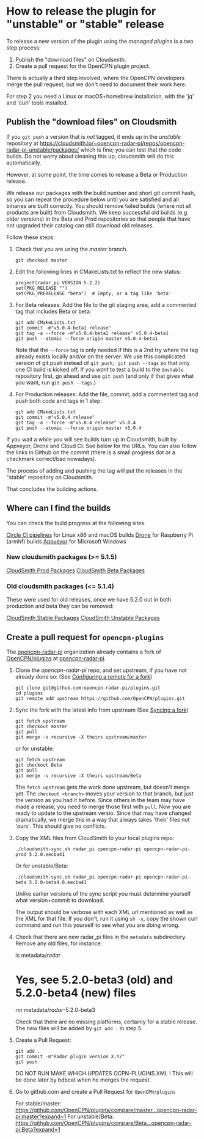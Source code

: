 How to release the plugin for "unstable" or "stable" release
============================================================

To release a new version of the plugin using the _managed plugins_ is a two step
process:

1. Publish the "download files" on Cloudsmith.
2. Create a pull request for the OpenCPN plugin project.

There is actually a third step involved, where the OpenCPN developers merge the pull request,
but we don't need to document their work here.

For step 2 you need a Linux or macOS+homebrew installation, with the 'jq' and 'curl' tools installed.

## Publish the "download files" on Cloudsmith

If you `git push` a version that is _not_ tagged, it ends up in the _unstable_ repository at
https://cloudsmith.io/~opencpn-radar-pi/repos/opencpn-radar-pi-unstable/packages/
which is fine; you can test that the code builds. Do not worry about cleaning this up; cloudsmith will do this
automatically.

However, at some point, the time comes to release a Beta or Production release.

We release our packages with the build number and short git commit hash, so you can repeat the procedure below
until you are satisfied and all binaries are built correctly. You should remove failed builds (where not all
products are built) from Cloudsmith. We keep successful old builds (e.g. older versions) in the Beta and Prod
repositories so that people that have not upgraded their catalog can still download old releases.

Follow these steps:

1. Check that you are using the _master_ branch.
    ```
    git checkout master
    ```

2. Edit the following lines in CMakeLists.txt to reflect the new status:
    ```
    project(radar_pi VERSION 5.2.2)
    set(PKG_RELEASE "")
    set(PKG_PRERELEASE "beta")  # Empty, or a tag like 'beta'
    ```

3. For Beta releases: Add the file to the git staging area, add a commented tag that includes Beta or beta:

    ```
    git add CMakeLists.txt
    git commit -m"v5.0.4-beta1 release"
    git tag -a --force -m"v5.0.4-beta1 release" v5.0.4-beta1
    git push --atomic --force origin master v5.0.4-beta1
    ```
  
   Note that the `--force` tag is only needed if this is a 2nd try where the tag already exists locally
   and/or on the server.
   We use this complicated version of git push instead of `git push; git push --tags` so that only
   one CI build is kicked off. If you _want_ to test a build to the `Unstable` repository first,
   go ahead and use `git push` (and only if that gives what you want, run `git push --tags`.)

4. For Production releases: Add the file, commit, add a commented tag and push both code and tags in 1 step:
    ```
    git add CMakeLists.txt
    git commit -m"v5.0.4 release"
    git tag -a --force -m"v5.0.4 release" v5.0.4
    git push --atomic --force origin master v5.0.4
    ```

If you wait a while you will see builds turn up in Cloudsmith, built by Appveyor, Drone and Cloud CI. 
See below for the URLs. You can also follow the links in Github on the commit (there is a small progress
dot or a checkmark correct/bad nowadays).

The process of adding and pushing the tag will put the releases in the "stable" repository on Cloudsmith.

That concludes the building actions.

## Where can I find the builds

You can check the build progress at the following sites.

[Circle CI pipelines](https://app.circleci.com/github/opencpn-radar-pi/radar_pi/pipelines) for Linux x86 and macOS builds
[Drone](https://cloud.drone.io/opencpn-radar-pi/radar_pi) for Raspberry Pi (armhf) builds
[Appveyor](https://ci.appveyor.com/project/keesverruijt/radar-pi) for Microsoft Windows

### New cloudsmith packages (>= 5.1.5)

[CloudSmith Prod Packages](https://cloudsmith.io/~opencpn-radar-pi/repos/opencpn-radar-pi-prod/packages/)
[CloudSmith Beta Packages](https://cloudsmith.io/~opencpn-radar-pi/repos/opencpn-radar-pi-beta/packages/)

### Old cloudsmith packages (<= 5.1.4)

These were used for old releases, once we have 5.2.0 out in both production and beta they can be removed:

[CloudSmith Stable Packages](https://cloudsmith.io/~kees-verruijt/repos/ocpn-plugins-stable/packages/)
[CloudSmith Unstable Packages](https://cloudsmith.io/~kees-verruijt/repos/ocpn-plugins-unstable/packages/)

## Create a pull request for `opencpn-plugins`

The [opencpn-radar-pi](https://github.com/opencpn-radar-pi) organization already contains a fork 
of [OpenCPN/plugins](https://github.com/OpenCPN/plugins) at
[opencpn-radar-pi](https://github.com/opencpn-radar-pi/plugins).

1. Clone the _opencpn-radar-pi_ repo, and set upstream, if you have not already done so:
   (See [Configuring a remote for a fork](https://help.github.com/en/github/collaborating-with-issues-and-pull-requests/configuring-a-remote-for-a-fork))
    ```
    git clone git@github.com:opencpn-radar-pi/plugins.git
    cd plugins
    git remote add upstream https://github.com/OpenCPN/plugins.git
    ```

2. Sync the fork with the latest info from upstream 
   (See [Syncing a fork](https://help.github.com/en/github/collaborating-with-issues-and-pull-requests/syncing-a-fork))
    ```
    git fetch upstream
    git checkout master
    git pull
    git merge -s recursive -X theirs upstream/master
    ```
   or for unstable:
    ```
    git fetch upstream
    git checkout Beta
    git pull
    git merge -s recursive -X theirs upstream/Beta
    ```

    The `fetch upstream` gets the work done upstream, but doesn't merge yet. The `checkout <branch>` moves
    your version to that branch, but just the version as you had it before. Since others in the team may have
    made a release, you need to merge those first with `pull`. Now you are ready to update to the upstream
    versio. Since that may have changed dramatically, we merge this in a way that always takes 'their' files
    not 'ours'. This should give no conflicts.

3. Copy the XML files from CloudSmith to your local plugins repo:
    ```
    ./cloudsmith-sync.sh radar_pi opencpn-radar-pi opencpn-radar-pi-prod 5.2.0.eecba41
    ```
   Or for unstable/Beta:
    ```
    ./cloudsmith-sync.sh radar_pi opencpn-radar-pi opencpn-radar-pi-beta 5.2.0-beta4.0.eecba41

    ```

   Unlike earlier versions of the sync script you must determine yourself what version+commit
   to download.

   The output should be verbose with each XML url mentioned as well as the XML for that file.
   If you don't, run it using `sh -x`, copy the shown curl command and run this yourself to see what you are doing wrong.


4. Check that there are new radar_pi files in the `metadata` subdirectory. Remove any old files, for instance:

    ls metadata/*radar*
    # Yes, see 5.2.0-beta3 (old) and 5.2.0-beta4 (new) files
    rm metadata/*radar*-5.2.0-beta3 

   Check that there are no missing platforms, certainly for a stable release.
   The new files will be added by `git add .` in step 5.

6. Create a Pull Request:
    ```
    git add .
    git commit -m"Radar plugin version X.YZ"
    git push
    ```

    DO NOT RUN MAKE WHICH UPDATES OCPN-PLUGINS.XML ! This will be done later by bdbcat
    when he merges the request.

7. Go to github.com and create a Pull Request for `OpenCPN/plugins`

   For stable/master: https://github.com/OpenCPN/plugins/compare/master...opencpn-radar-pi:master?expand=1
   For unstable/Beta: https://github.com/OpenCPN/plugins/compare/Beta...opencpn-radar-pi:Beta?expand=1

